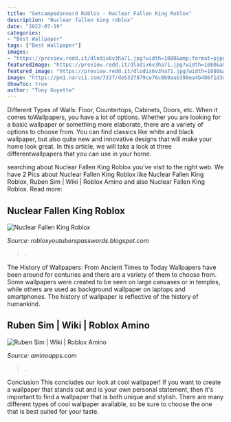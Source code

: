 ```yaml
---
title: "Getcampedonnerd Roblox - Nuclear Fallen King Roblox"
description: "Nuclear fallen king roblox"
date: "2022-07-19"
categories:
- "Best Wallpaper"
tags: ["Best Wallpaper"]
images:
- "https://preview.redd.it/dlodix6v3ha71.jpg?width=1080&amp;format=pjpg&amp;auto=webp&amp;s=e49893c29c66aabbea1be98ecdbf5d11a245c9ed"
featuredImage: "https://preview.redd.it/dlodix6v3ha71.jpg?width=1080&amp;format=pjpg&amp;auto=webp&amp;s=e49893c29c66aabbea1be98ecdbf5d11a245c9ed"
featured_image: "https://preview.redd.it/dlodix6v3ha71.jpg?width=1080&amp;format=pjpg&amp;auto=webp&amp;s=e49893c29c66aabbea1be98ecdbf5d11a245c9ed"
image: "https://pm1.narvii.com/7337/de5327879ce76c8b9aab398ea4b486f1d3dfdd2er1-430-283v2_128.jpg"
ShowToc: true
author: "Tony Goyette"
---
```



Different Types of Walls: Floor, Countertops, Cabinets, Doors, etc.
When it comes toWallpapers, you have a lot of options. Whether you are looking for a basic wallpaper or something more elaborate, there are a variety of options to choose from. You can find classics like white and black wallpaper, but also quite new and innovative designs that will make your home look great. In this article, we will take a look at three differentwallpapers that you can use in your home.

	

		
searching about Nuclear Fallen King Roblox you've visit to the right web. We have 2 Pics about Nuclear Fallen King Roblox like Nuclear Fallen King Roblox, Ruben Sim | Wiki | Roblox Amino and also Nuclear Fallen King Roblox. Read more:
		
    
## Nuclear Fallen King Roblox

<img loading=lazy src="https://preview.redd.it/dlodix6v3ha71.jpg?width=1080&amp;format=pjpg&amp;auto=webp&amp;s=e49893c29c66aabbea1be98ecdbf5d11a245c9ed" onerror="this.onerror=null;this.src='https://tse1.mm.bing.net/th?id=OIP.GvMkj0opbWAwrJ5gywO7kAHaPO&amp;pid=15.1';" alt="Nuclear Fallen King Roblox">

_Source: robloxyoutuberspasswords.blogspot.com_

>. 

	

The History of Wallpapers: From Ancient Times to Today
Wallpapers have been around for centuries and there are a variety of them to choose from. Some wallpapers were created to be seen on large canvases or in temples, while others are used as background wallpaper on laptops and smartphones. The history of wallpaper is reflective of the history of humankind.

    
## Ruben Sim | Wiki | Roblox Amino

<img loading=lazy src="https://pm1.narvii.com/7337/de5327879ce76c8b9aab398ea4b486f1d3dfdd2er1-430-283v2_128.jpg" onerror="this.onerror=null;this.src='https://tse1.mm.bing.net/th?id=OIP.-FrjNxGFVTrJvlvYxSR5EgAAAA&amp;pid=15.1';" alt="Ruben Sim | Wiki | Roblox Amino">

_Source: aminoapps.com_

>. 

	

Conclusion
This concludes our look at cool wallpaper! If you want to create a wallpaper that stands out and is your own personal statement, then it's important to find a wallpaper that is both unique and stylish. There are many different types of cool wallpaper available, so be sure to choose the one that is best suited for your taste.

